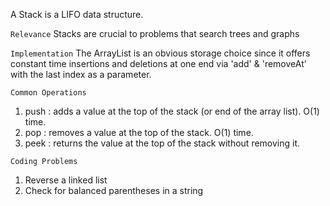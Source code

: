 A Stack is a LIFO data structure.

`Relevance`
Stacks are crucial to problems that search trees and graphs

`Implementation`
The ArrayList is an obvious storage choice since it offers constant time insertions and deletions at one end via 'add' & 'removeAt' with the last index as a parameter.

`Common Operations`
1. push : adds a value at the top of the stack (or end of the array list). O(1) time.
2. pop : removes a value at the top of the stack. O(1) time.
3. peek : returns the value at the top of the stack without removing it.

`Coding Problems`
1. Reverse a linked list 
2. Check for balanced parentheses in a string